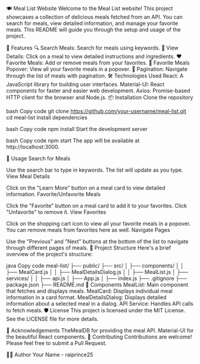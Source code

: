 
🍽️ Meal List Website
Welcome to the Meal List website! This project showcases a collection of delicious meals fetched from an API. You can search for meals, view detailed information, and manage your favorite meals. This README will guide you through the setup and usage of the project.

🚀 Features
🔍 Search Meals: Search for meals using keywords.
📄 View Details: Click on a meal to view detailed instructions and ingredients.
❤️ Favorite Meals: Add or remove meals from your favorites.
🛒 Favorite Meals Popover: View all your favorite meals in a popover.
🔄 Pagination: Navigate through the list of meals with pagination.
🛠️ Technologies Used
React: A JavaScript library for building user interfaces.
Material-UI: React components for faster and easier web development.
Axios: Promise-based HTTP client for the browser and Node.js.
📦 Installation
Clone the repository

bash
Copy code
git clone https://github.com/your-username/meal-list.git
cd meal-list
Install dependencies

bash
Copy code
npm install
Start the development server

bash
Copy code
npm start
The app will be available at http://localhost:3000.

📝 Usage
Search for Meals

Use the search bar to type in keywords. The list will update as you type.
View Meal Details

Click on the "Learn More" button on a meal card to view detailed information.
Favorite/Unfavorite Meals

Click the "Favorite" button on a meal card to add it to your favorites. Click "Unfavorite" to remove it.
View Favorites

Click on the shopping cart icon to view all your favorite meals in a popover. You can remove meals from favorites here as well.
Navigate Pages

Use the "Previous" and "Next" buttons at the bottom of the list to navigate through different pages of meals.
📂 Project Structure
Here's a brief overview of the project's structure:

java
Copy code
meal-list/
├── public/
├── src/
│   ├── components/
│   │   ├── MealCard.js
│   │   ├── MealDetailsDialog.js
│   │   ├── MealList.js
│   ├── services/
│   │   ├── api.js
│   ├── App.js
│   ├── index.js
├── .gitignore
├── package.json
├── README.md
📜 Components
MealList: Main component that fetches and displays meals.
MealCard: Displays individual meal information in a card format.
MealDetailsDialog: Displays detailed information about a selected meal in a dialog.
API Service: Handles API calls to fetch meals.
🛡️ License
This project is licensed under the MIT License. See the LICENSE file for more details.

👏 Acknowledgements
TheMealDB for providing the meal API.
Material-UI for the beautiful React components.
🌟 Contributing
Contributions are welcome! Please feel free to submit a Pull Request.

🧑‍💻 Author
Your Name - raiprince25